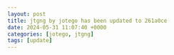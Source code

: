 ```yaml
---
layout: post
title: jtgng by jotego has been updated to 261a0ce
date: 2024-05-31 11:07:40 +0000
categories: [jotego, jtgng]
tags: [update]
---
```


